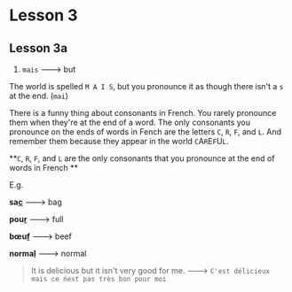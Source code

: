 # Lesson 3 

## Lesson 3a

1. `mais` ---> but

The world is spelled `M A I S`, but you pronounce it as though there isn't a `s` at the end. (`mai`)

There is a funny thing about consonants in French. You rarely pronounce them when they're at the end of a word. The only consonants you pronounce on the ends of words in Fench are the letters `C`, `R`, `F`, and `L`. And remember them because they appear in the world `C`A`R`E`F`U`L`. 

**`C`, `R`, `F`, and `L` are the only consonants that you pronounce at the end of words in French ** 

E.g.

**sa<u>c</u>** ---> bag

**pou<u>r</u>** ---> full

**bœu<u>f</u>** ---> beef

**norma<u>l</u>** ---> normal

> It is delicious but it isn't very good for me. ---> `C'est délicieux mais ce ńest pas très bon pour moi`